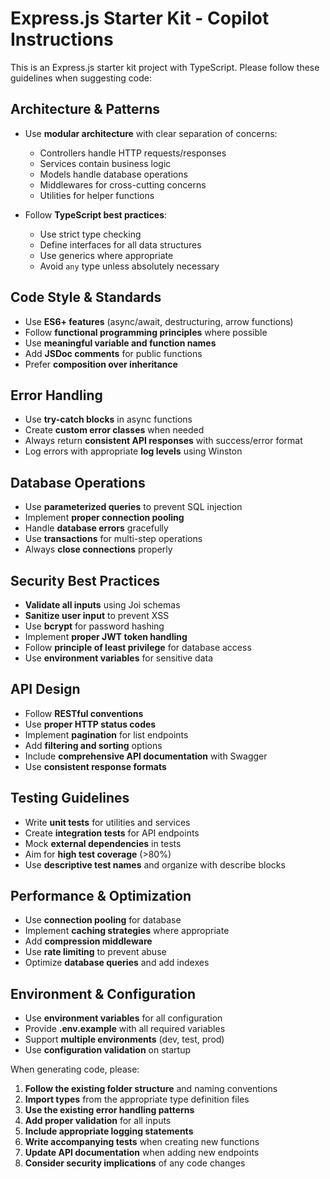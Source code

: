 <!-- Use this file to provide workspace-specific custom instructions to Copilot. For more details, visit https://code.visualstudio.com/docs/copilot/copilot-customization#_use-a-githubcopilotinstructionsmd-file -->

# Express.js Starter Kit - Copilot Instructions

This is an Express.js starter kit project with TypeScript. Please follow these guidelines when suggesting code:

## Architecture & Patterns

- Use **modular architecture** with clear separation of concerns:
  - Controllers handle HTTP requests/responses
  - Services contain business logic
  - Models handle database operations
  - Middlewares for cross-cutting concerns
  - Utilities for helper functions

- Follow **TypeScript best practices**:
  - Use strict type checking
  - Define interfaces for all data structures
  - Use generics where appropriate
  - Avoid `any` type unless absolutely necessary

## Code Style & Standards

- Use **ES6+ features** (async/await, destructuring, arrow functions)
- Follow **functional programming principles** where possible
- Use **meaningful variable and function names**
- Add **JSDoc comments** for public functions
- Prefer **composition over inheritance**

## Error Handling

- Use **try-catch blocks** in async functions
- Create **custom error classes** when needed
- Always return **consistent API responses** with success/error format
- Log errors with appropriate **log levels** using Winston

## Database Operations

- Use **parameterized queries** to prevent SQL injection
- Implement **proper connection pooling**
- Handle **database errors** gracefully
- Use **transactions** for multi-step operations
- Always **close connections** properly

## Security Best Practices

- **Validate all inputs** using Joi schemas
- **Sanitize user input** to prevent XSS
- Use **bcrypt** for password hashing
- Implement **proper JWT token handling**
- Follow **principle of least privilege** for database access
- Use **environment variables** for sensitive data

## API Design

- Follow **RESTful conventions**
- Use **proper HTTP status codes**
- Implement **pagination** for list endpoints
- Add **filtering and sorting** options
- Include **comprehensive API documentation** with Swagger
- Use **consistent response formats**

## Testing Guidelines

- Write **unit tests** for utilities and services
- Create **integration tests** for API endpoints
- Mock **external dependencies** in tests
- Aim for **high test coverage** (>80%)
- Use **descriptive test names** and organize with describe blocks

## Performance & Optimization

- Use **connection pooling** for database
- Implement **caching strategies** where appropriate
- Add **compression middleware**
- Use **rate limiting** to prevent abuse
- Optimize **database queries** and add indexes

## Environment & Configuration

- Use **environment variables** for all configuration
- Provide **.env.example** with all required variables
- Support **multiple environments** (dev, test, prod)
- Use **configuration validation** on startup

When generating code, please:

1. **Follow the existing folder structure** and naming conventions
2. **Import types** from the appropriate type definition files
3. **Use the existing error handling patterns**
4. **Add proper validation** for all inputs
5. **Include appropriate logging statements**
6. **Write accompanying tests** when creating new functions
7. **Update API documentation** when adding new endpoints
8. **Consider security implications** of any code changes

